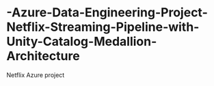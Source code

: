 # -Azure-Data-Engineering-Project-Netflix-Streaming-Pipeline-with-Unity-Catalog-Medallion-Architecture
Netflix Azure project
